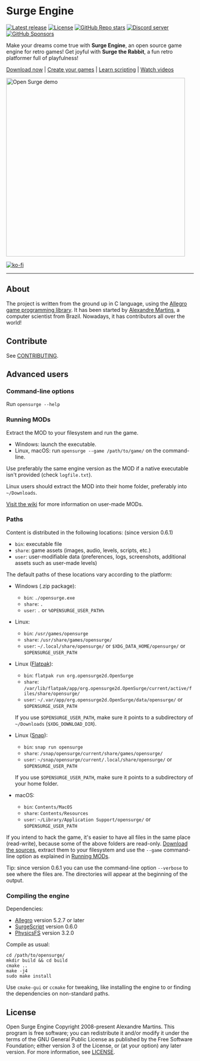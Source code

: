 # Surge Engine

[![Latest release](https://img.shields.io/github/v/release/alemart/opensurge?color=blue)](https://github.com/alemart/opensurge/releases)
[![License](https://img.shields.io/github/license/alemart/opensurge?color=brightgreen)](#license)
[![GitHub Repo stars](https://img.shields.io/github/stars/alemart/opensurge?logo=github&color=orange)](https://github.com/alemart/opensurge/stargazers)
[![Discord server](https://img.shields.io/discord/493384707937927178?color=5662f6&logo=discord&logoColor=white)](https://discord.gg/w8JqM7m)
[![GitHub Sponsors](https://img.shields.io/github/sponsors/alemart?label=Sponsor%20me&logo=github%20sponsors&style=social)](https://github.com/sponsors/alemart)

Make your dreams come true with **Surge Engine**, an open source game engine for retro games! Get joyful with **Surge the Rabbit**, a fun retro platformer full of playfulness!

[Download now](https://opensurge2d.org) | [Create your games](https://wiki.opensurge2d.org/Introduction_to_Modding) | [Learn scripting](https://docs.opensurge2d.org) | [Watch videos](https://youtube.com/alemart88)

<img src="https://opensurge2d.org/surge-demo.gif" alt="Open Surge demo" width="480">

[![ko-fi](https://ko-fi.com/img/githubbutton_sm.svg)](https://ko-fi.com/J3J41O00K)

---

## About

The project is written from the ground up in C language, using the [Allegro game programming library](http://liballeg.org). It has been started by [Alexandre Martins](http://github.com/alemart), a computer scientist from Brazil. Nowadays, it has contributors all over the world!

## Contribute

See [CONTRIBUTING](https://github.com/alemart/opensurge/blob/master/CONTRIBUTING.md).

## Advanced users

### Command-line options

Run `opensurge --help`

### Running MODs

Extract the MOD to your filesystem and run the game.

- Windows: launch the executable.
- Linux, macOS: run `opensurge --game /path/to/game/` on the command-line.

Use preferably the same engine version as the MOD if a native executable isn't provided (check `logfile.txt`).

Linux users should extract the MOD into their home folder, preferably into `~/Downloads`.

[Visit the wiki](https://wiki.opensurge2d.org/User-made_games) for more information on user-made MODs.

### Paths

Content is distributed in the following locations: (since version 0.6.1)

- `bin`: executable file
- `share`: game assets (images, audio, levels, scripts, etc.)
- `user`: user-modifiable data (preferences, logs, screenshots, additional assets such as user-made levels)

The default paths of these locations vary according to the platform:

- Windows (.zip package):
    * `bin`: `./opensurge.exe`
    * `share`: `.`
    * `user`: `.` or `%OPENSURGE_USER_PATH%`

- Linux:
    * `bin`: `/usr/games/opensurge`
    * `share`: `/usr/share/games/opensurge/`
    * `user`: `~/.local/share/opensurge/` or `$XDG_DATA_HOME/opensurge/` or `$OPENSURGE_USER_PATH`

- Linux ([Flatpak](https://flathub.org/apps/details/org.opensurge2d.OpenSurge)):
    * `bin`: `flatpak run org.opensurge2d.OpenSurge`
    * `share`: `/var/lib/flatpak/app/org.opensurge2d.OpenSurge/current/active/files/share/opensurge/`
    * `user`: `~/.var/app/org.opensurge2d.OpenSurge/data/opensurge/` or `$OPENSURGE_USER_PATH`

    If you use `$OPENSURGE_USER_PATH`, make sure it points to a subdirectory of `~/Downloads` (`$XDG_DOWNLOAD_DIR`).

- Linux ([Snap](https://snapcraft.io/opensurge)):
    * `bin`: `snap run opensurge`
    * `share`: `/snap/opensurge/current/share/games/opensurge/`
    * `user`: `~/snap/opensurge/current/.local/share/opensurge/` or `$OPENSURGE_USER_PATH`

    If you use `$OPENSURGE_USER_PATH`, make sure it points to a subdirectory of your home folder.

- macOS:
    * `bin`: `Contents/MacOS`
    * `share`: `Contents/Resources`
    * `user`: `~/Library/Application Support/opensurge/` or `$OPENSURGE_USER_PATH`

If you intend to hack the game, it's easier to have all files in the same place (read-write), because some of the above folders are read-only. [Download the sources](https://github.com/alemart/opensurge/releases), extract them to your filesystem and use the `--game` command-line option as explained in [Running MODs](#running-mods).

Tip: since version 0.6.1 you can use the command-line option `--verbose` to see where the files are. The directories will appear at the beginning of the output.

### Compiling the engine

Dependencies:

* [Allegro](http://liballeg.org) version 5.2.7 or later
* [SurgeScript](http://github.com/alemart/surgescript) version 0.6.0
* [PhysicsFS](https://icculus.org/physfs) version 3.2.0

Compile as usual:

```
cd /path/to/opensurge/
mkdir build && cd build
cmake ..
make -j4
sudo make install
```

Use `cmake-gui` or `ccmake` for tweaking, like installing the engine to or finding the dependencies on non-standard paths.

## License

Open Surge Engine Copyright 2008-present Alexandre Martins. This program is free software; you can redistribute it and/or modify it under the terms of the GNU General Public License as published by the Free Software Foundation; either version 3 of the License, or (at your option) any later version. For more information, see [LICENSE](https://github.com/alemart/opensurge/blob/master/LICENSE).
